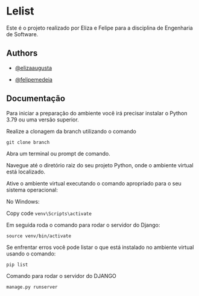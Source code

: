 # Lelist

Este é o projeto realizado por Eliza e Felipe para a disciplina de Engenharia de Software.


## Authors

- [@elizaaugusta](https://www.github.com/elizaaugusta)



- [@felipemedeia](https://www.github.com/FelipeMedeia)
    


## Documentação

Para iniciar a preparação do ambiente você irá precisar instalar o Python 3.79 ou uma versão superior.

Realize a clonagem da branch utilizando o comando

```git clone branch```

Abra um terminal ou prompt de comando.

Navegue até o diretório raiz do seu projeto Python, onde o ambiente virtual está localizado.

Ative o ambiente virtual executando o comando apropriado para o seu sistema operacional:

No Windows:

Copy code
```venv\Scripts\activate```

Em seguida roda o comando para rodar o servidor do Django:

```source venv/bin/activate```

Se enfrentar erros você pode listar o que está instalado no ambiente virtual usando o comando:

```pip list``` 

Comando para rodar o servidor do DJANGO

```manage.py runserver``` 
